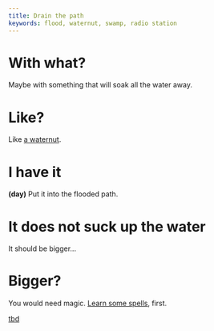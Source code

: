 ```yaml
---
title: Drain the path
keywords: flood, waternut, swamp, radio station
---
```


# With what?
Maybe with something that will soak all the water away.

# Like?
Like [a waternut](100-waternut.md).

# I have it
**(day)** Put it into the flooded path.

# It does not suck up the water
It should be bigger...

# Bigger?
You would need magic. [Learn some spells](015-second-portal/index.md), first.

[tbd](tbd)
